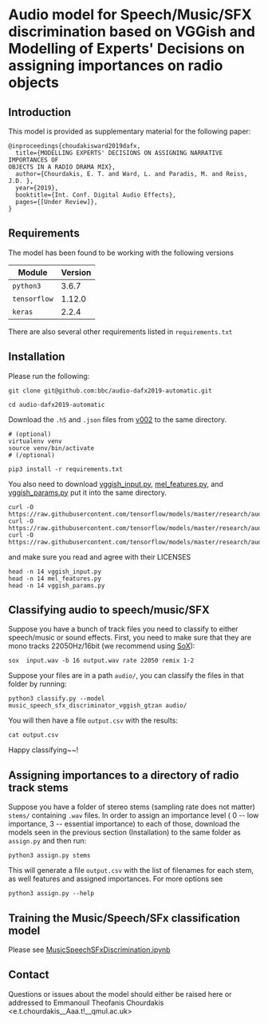 # Audio model for Speech/Music/SFX discrimination based on VGGish and Modelling of Experts' Decisions on assigning importances on radio objects

## Introduction 

This model is provided as supplementary material for the following paper:

```
@inproceedings{choudakisward2019dafx,
  title={MODELLING EXPERTS' DECISIONS ON ASSIGNING NARRATIVE IMPORTANCES OF
OBJECTS IN A RADIO DRAMA MIX},
  author={Chourdakis, E. T. and Ward, L. and Paradis, M. and Reiss, J.D. },
  year={2019},
  booktitle={Int. Conf. Digital Audio Effects},
  pages={[Under Review]},
}

```

## Requirements

The model has been found to be working with the following versions


| Module         | Version   |
| -------------- | --------- |
| `python3`      | 3.6.7     |
| `tensorflow`   | 1.12.0    |
| `keras`        | 2.2.4     |

There are also several other requirements listed in `requirements.txt`

## Installation 
 
Please run the following:

```
git clone git@github.com:bbc/audio-dafx2019-automatic.git

cd audio-dafx2019-automatic
```
Download the `.h5` and `.json` files from [v002](https://github.com/bbc/audio-dafx2019-automatic/releases/tag/v002) to the same directory.
```
# (optional) 
virtualenv venv
source venv/bin/activate
# (/optional)

pip3 install -r requirements.txt
```

You also need to download [vggish_input.py](https://raw.githubusercontent.com/tensorflow/models/master/research/audioset/vggish_input.py), [mel_features.py](https://raw.githubusercontent.com/tensorflow/models/master/research/audioset/mel_features.py), and [vggish_params.py](https://raw.githubusercontent.com/tensorflow/models/master/research/audioset/vggish_params.py) put it into the same directory.

```
curl -O https://raw.githubusercontent.com/tensorflow/models/master/research/audioset/vggish_input.py
curl -O https://raw.githubusercontent.com/tensorflow/models/master/research/audioset/mel_features.py
curl -O https://raw.githubusercontent.com/tensorflow/models/master/research/audioset/vggish_params.py
```

and make sure you read and agree with their LICENSES

```
head -n 14 vggish_input.py
head -n 14 mel_features.py
head -n 14 vggish_params.py
```

## Classifying audio to speech/music/SFX

Suppose you have a bunch of track files you need to classify to either speech/music or sound effects. First, you need to make sure that they are mono tracks 22050Hz/16bit (we recommend using [SoX](http://sox.sourceforge.net/)):

```
sox  input.wav -b 16 output.wav rate 22050 remix 1-2
```

Suppose your files are in a path `audio/`, you can classify the files in that folder by running:

```
python3 classify.py --model music_speech_sfx_discriminator_vggish_gtzan audio/
```

You will then have a file ```output.csv``` with the results:

```
cat output.csv
```


Happy classifying~~!

## Assigning importances to a directory of radio track stems

Suppose you have a folder of stereo stems (sampling rate does not matter) ```stems/``` containing `.wav` files. In order to assign an importance level ( 0 -- low importance, 3 -- essential importance) to each of those, download the models seen in the previous section (Installation) to the same folder as `assign.py` and then run:
```
python3 assign.py stems
```

This will generate a file `output.csv` with the list of filenames for each stem, as well features and assigned importances. For more options see

```
python3 assign.py --help
```

## Training the Music/Speech/SFx classification model

Please see [MusicSpeechSFxDiscrimination.ipynb](https://github.com/bbc/audio-dafx2019-automatic/blob/master/MusicSpeechSFxDiscrimination.ipynb)

## Contact

Questions or issues about the model should either be raised here or addressed to Emmanouil Theofanis Chourdakis <e.t.chourdakis__Aaa.t!__qmul.ac.uk>





